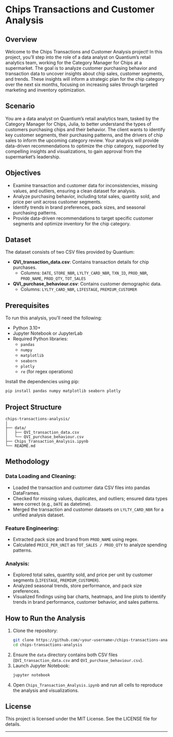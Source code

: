 # Chips Transactions and Customer Analysis

## Overview
Welcome to the Chips Transactions and Customer Analysis project! In this project, you’ll step into the role of a data analyst on Quantium’s retail analytics team, working for the Category Manager for Chips at a supermarket. The goal is to analyze customer purchasing behavior and transaction data to uncover insights about chip sales, customer segments, and trends. These insights will inform a strategic plan for the chip category over the next six months, focusing on increasing sales through targeted marketing and inventory optimization.

## Scenario
You are a data analyst on Quantium’s retail analytics team, tasked by the Category Manager for Chips, Julia, to better understand the types of customers purchasing chips and their behavior. The client wants to identify key customer segments, their purchasing patterns, and the drivers of chip sales to inform the upcoming category review. Your analysis will provide data-driven recommendations to optimize the chip category, supported by compelling insights and visualizations, to gain approval from the supermarket’s leadership.

## Objectives
- Examine transaction and customer data for inconsistencies, missing values, and outliers, ensuring a clean dataset for analysis.
- Analyze purchasing behavior, including total sales, quantity sold, and price per unit across customer segments.
- Identify trends in brand preferences, pack sizes, and seasonal purchasing patterns.
- Provide data-driven recommendations to target specific customer segments and optimize inventory for the chip category.

## Dataset
The dataset consists of two CSV files provided by Quantium:

- **QVI_transaction_data.csv**: Contains transaction details for chip purchases.
  - Columns: `DATE`, `STORE_NBR`, `LYLTY_CARD_NBR`, `TXN_ID`, `PROD_NBR`, `PROD_NAME`, `PROD_QTY`, `TOT_SALES`
- **QVI_purchase_behaviour.csv**: Contains customer demographic data.
  - Columns: `LYLTY_CARD_NBR`, `LIFESTAGE`, `PREMIUM_CUSTOMER`

## Prerequisites
To run this analysis, you'll need the following:

- Python 3.10+
- Jupyter Notebook or JupyterLab
- Required Python libraries:
  - `pandas`
  - `numpy`
  - `matplotlib`
  - `seaborn`
  - `plotly`
  - `re` (for regex operations)

Install the dependencies using pip:

```bash
pip install pandas numpy matplotlib seaborn plotly
```

## Project Structure
```
chips-transactions-analysis/
│
├── data/   
│   ├── QVI_transaction_data.csv
│   └── QVI_purchase_behaviour.csv
├── Chips_Transaction_Analysis.ipynb          
└── README.md               
```

## Methodology
### Data Loading and Cleaning:
- Loaded the transaction and customer data CSV files into pandas DataFrames.
- Checked for missing values, duplicates, and outliers; ensured data types were correct (e.g., `DATE` as datetime).
- Merged the transaction and customer datasets on `LYLTY_CARD_NBR` for a unified analysis dataset.

### Feature Engineering:
- Extracted pack size and brand from `PROD_NAME` using regex.
- Calculated `PRICE_PER_UNIT` as `TOT_SALES / PROD_QTY` to analyze spending patterns.

### Analysis:
- Explored total sales, quantity sold, and price per unit by customer segments (`LIFESTAGE`, `PREMIUM_CUSTOMER`).
- Analyzed seasonal trends, store performance, and pack size preferences.
- Visualized findings using bar charts, heatmaps, and line plots to identify trends in brand performance, customer behavior, and sales patterns.

## How to Run the Analysis
1. Clone the repository:
   ```bash
   git clone https://github.com/<your-username>/chips-transactions-analysis.git
   cd chips-transactions-analysis
   ```
2. Ensure the `data` directory contains both CSV files (`QVI_transaction_data.csv` and `QVI_purchase_behaviour.csv`).
3. Launch Jupyter Notebook:
   ```bash
   jupyter notebook
   ```
4. Open `Chips_Transaction_Analysis.ipynb` and run all cells to reproduce the analysis and visualizations.

## License
This project is licensed under the MIT License. See the LICENSE file for details.

---
